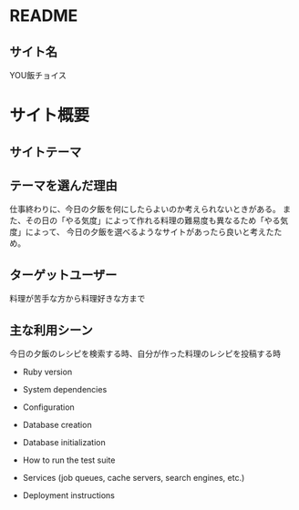 # README

## サイト名
YOU飯チョイス

# サイト概要
## サイトテーマ


## テーマを選んだ理由
仕事終わりに、今日の夕飯を何にしたらよいのか考えられないときがある。
また、その日の「やる気度」によって作れる料理の難易度も異なるため「やる気度」によって、
今日の夕飯を選べるようなサイトがあったら良いと考えたため。

## ターゲットユーザー
料理が苦手な方から料理好きな方まで

## 主な利用シーン
今日の夕飯のレシピを検索する時、自分が作った料理のレシピを投稿する時


* Ruby version

* System dependencies

* Configuration

* Database creation

* Database initialization

* How to run the test suite

* Services (job queues, cache servers, search engines, etc.)

* Deployment instructions
